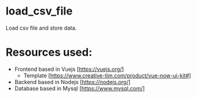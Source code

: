 # load_csv_file
Load csv file and store data.

# Resources used:
- Frontend based in Vuejs [https://vuejs.org/]
  - Template [https://www.creative-tim.com/product/vue-now-ui-kit#]
- Backend based in Nodejs [https://nodejs.org/]
- Database based in Mysql [https://www.mysql.com/]
